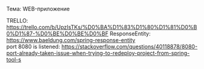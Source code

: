 Тема: WEB-приложение

TRELLO: https://trello.com/b/UpzIsTKs/%D0%BA%D1%83%D1%80%D1%81%D0%B0%D1%87-%D0%BE%D0%BE%D0%BF
ResponseEntity: https://www.baeldung.com/spring-response-entity  
port 8080 is listened: https://stackoverflow.com/questions/40118878/8080-port-already-taken-issue-when-trying-to-redeploy-project-from-spring-tool-s  

